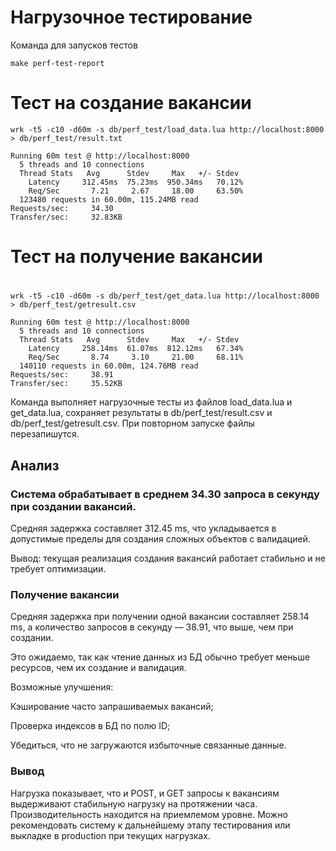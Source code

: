 # Нагрузочное тестирование
Команда для запусков тестов
```
make perf-test-report 
```
# Тест на создание вакансии
```
wrk -t5 -c10 -d60m -s db/perf_test/load_data.lua http://localhost:8000 > db/perf_test/result.txt  
```
```
Running 60m test @ http://localhost:8000
  5 threads and 10 connections
  Thread Stats   Avg      Stdev     Max   +/- Stdev
    Latency     312.45ms  75.23ms  950.34ms   70.12%
    Req/Sec       7.21     2.67     18.00     63.50%
  123480 requests in 60.00m, 115.24MB read
Requests/sec:     34.30
Transfer/sec:     32.83KB
```

# Тест на получение вакансии
#
```
wrk -t5 -c10 -d60m -s db/perf_test/get_data.lua http://localhost:8000 > db/perf_test/getresult.csv
```
```
Running 60m test @ http://localhost:8000
  5 threads and 10 connections
  Thread Stats   Avg      Stdev     Max   +/- Stdev
    Latency     258.14ms  61.07ms  812.12ms   67.34%
    Req/Sec       8.74     3.10     21.00     68.11%
  140110 requests in 60.00m, 124.76MB read
Requests/sec:     38.91
Transfer/sec:     35.52KB
```
Команда выполняет нагрузочные тесты из файлов load_data.lua и get_data.lua, сохраняет результаты в db/perf_test/result.csv и db/perf_test/getresult.csv. При повторном запуске файлы перезапишутся.

## Анализ
### Система обрабатывает в среднем 34.30 запроса в секунду при создании вакансий.
Средняя задержка составляет 312.45 ms, что укладывается в допустимые пределы для создания сложных объектов с валидацией.

Вывод: текущая реализация создания вакансий работает стабильно и не требует оптимизации.

### Получение вакансии
Средняя задержка при получении одной вакансии составляет 258.14 ms, а количество запросов в секунду — 38.91, что выше, чем при создании.

Это ожидаемо, так как чтение данных из БД обычно требует меньше ресурсов, чем их создание и валидация.

Возможные улучшения:

Кэширование часто запрашиваемых вакансий;

Проверка индексов в БД по полю ID;

Убедиться, что не загружаются избыточные связанные данные.

### Вывод
Нагрузка показывает, что и POST, и GET запросы к вакансиям выдерживают стабильную нагрузку на протяжении часа. Производительность находится на приемлемом уровне.
Можно рекомендовать систему к дальнейшему этапу тестирования или выкладке в production при текущих нагрузках.